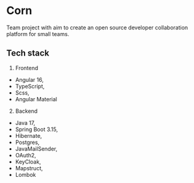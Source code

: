 # Corn

Team project with aim to create an open source developer collaboration platform for small teams.

## Tech stack

1. Frontend

* Angular 16,
* TypeScript,
* Scss,
* Angular Material

2. Backend

* Java 17,
* Spring Boot 3.15,
* Hibernate,
* Postgres,
* JavaMailSender,
* OAuth2,
* KeyCloak,
* Mapstruct,
* Lombok
